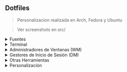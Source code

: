 ## Dotfiles
> Personalizacion realizada en Arch, Fedora y Ubuntu

> Ver screenshots en src/

<!-- ## Fuentes -->
<details>
<summary>Fuentes</summary>
    
> Para evitar conflictos instalar Nerd Fonts, Powerline, Awesome. Nerd Fonts incluye estas últimas.
* [Nerd Fonts](https://github.com/ryanoasis/nerd-fonts/blob/master/readme.md)
* [Powerline](https://github.com/powerline/fonts)
* [Awesome](https://github.com/FortAwesome/Font-Awesome)
#### Otras fuentes
* [Cascadia Code](https://github.com/microsoft/cascadia-code)
* [Devicons](https://github.com/vorillaz/devicons)
* [Octicons](https://github.com/primer/octicons)
* [Powerline Extra](https://github.com/ryanoasis/powerline-extra-symbols)
* [Weather](https://github.com/erikflowers/weather-icons)
* [Font](https://github.com/lukas-w/font-logos)
* [Awesome Extension](https://github.com/AndreLZGava/font-awesome-extension)
</details>
<!-- ## Terminal -->
<details>
<summary>Terminal</summary>
<!-- ### Shell -->
<details>
<summary>Shell</summary>

#### Oh My Bash
Un framework para administrar las configuraciones del interprete BASH facilmente.
* [OhMyBash](https://github.com/ohmybash/oh-my-bash)
#### Oh My Zsh
Un framework para administrar las configuraciones del interprete ZSH facilmente.
* [OhMyZsh](https://github.com/ohmyzsh/ohmyzsh)
#### Oh My Fish
Un framework para administrar las configuraciones del interprete Fish facilmente.
* [OhMyFish](https://github.com/oh-my-fish/oh-my-fish)
</details>
<!-- ### Emuladores -->
<details>
<summary>Emuladores</summary>

#### Alacritty
Un ligero emulador de terminal acelerado por GPU desarrollado en Rust.
* [alacritty](https://github.com/alacritty/alacritty)
#### Kitty
Un ligero emulador de terminal acelerado por GPU desarrollado en Python y C.
* [kitty](https://github.com/kovidgoyal/kitty)
#### Cool Retro Term
A good looking terminal emulator which mimics the old cathode display...
* [cool-retro-term](https://github.com/Swordfish90/cool-retro-term)
<!-- ##### Ayuda -->
<details>
<summary>Ayuda</summary>

> Establecer alacritty como terminal por defecto.
```bash
sudo update-alternatives --install /usr/bin/x-terminal-emulator x-terminal-emulator /usr/bin/alacritty 50
sudo update-alternatives --config x-terminal-emulator
```
</details>
</details>

<!-- ### Screensavers -->
<details>
<summary>Screensavers</summary>

#### cmatrix
Terminal based "The Matrix" like implementation.
* [cmatrix](https://github.com/abishekvashok/cmatrix)
#### pipes.sh
Animated pipes terminal screensaver.
* [pipes.sh](https://github.com/pipeseroni/pipes.sh)
#### pipes.c
Small application to mimic the "pipes" screensaver in a terminal window.
* [pipes.c](https://github.com/pipeseroni/pipes.c)
#### snakes.pl
Pipes-like terminal screensaver implemented in perl.
* [snakes.pl](https://github.com/pipeseroni/snakes.pl)
#### maze.py
Simple curses pipes written in Python.
* [maze.py](https://github.com/pipeseroni/maze.py)
#### pipesX.sh
Animated pipes terminal screensaver at an angle.
* [pipesX.sh](https://github.com/pipeseroni/pipesX.sh)
#### weave.sh
Weaving in terminal
* [weave.sh](https://github.com/pipeseroni/weave.sh)
#### hollywood
* [hollywood](https://github.com/dustinkirkland/hollywood)
#### oneko
The program oneko creates a cute cat chasing around your mouse cursor.
* [oneko](http://www.daidouji.com/oneko/)
</details>
<!-- ### Editores de texto -->
<details>
<summary>Editores de texto</summary>

#### Xi-Editor
Un moderno editor de text con un backend escrito en Rust.
* [xi](https://xi-editor.io/)
#### Nano
Un simple y pequeño editor de codigo inspirado en Pico.
* [nano](https://git.savannah.gnu.org/cgit/nano.git/)
#### Emacs
Un extensible y customizable editor de texto libre.
* [emacs](https://github.com/emacs-mirror/emacs)
#### Vi
Un editor de texto tradicional portado por sistemas Unix modernos.
* [vi](https://sourceforge.net/projects/ex-vi/)
#### Vim
Un editor de texto configurable creado para una escritura rapida y eficiente.
* [vim](https://github.com/vim/vim)
#### Neovim
Un fork de Vim refactorizado en búsqueda de la extensibilidad y simplificar el mantenimiento.
* [Neovim](https://github.com/neovim/neovim)
* [Aprender Vim Jugando](https://vim-adventures.com/)
* [Configura Vim por una interfaz](https://vim-bootstrap.com/)
* [Personaliza la linea de estado de Vim](https://github.com/vim-airline/vim-airline)
* [Añade Plugins a Vim](https://github.com/junegunn/vim-plug)
* [Multicursores en Vim?](https://github.com/terryma/vim-multiple-cursors)
* [Volver a Vim inteligente](https://github.com/neoclide/coc.nvim)
<!-- ##### Ayuda -->
<details>
<summary>Ayuda</summary>

> Para reparar neovim ingresar el siguiente comando y seguir las instrucciones.
```vim
:checkhealth
```
</details>
</details>
<!-- ### Administradores de Archivos -->
<details>
<summary>Administradores de Archivos</summary>

#### Ranger
A VIM-inspired filemanager for the console. See [ueberzug](https://github.com/seebye/ueberzug#installation) plugin.
* [ranger](https://github.com/ranger/ranger)
#### Midnight Commander
GNU Midnight Commander es un shell de usuario con interfaz en modo texto para administrar archivos.
* [mc](https://github.com/MidnightCommander/mc)
#### XFE
X File Explorer es un administrador de archivos similar a MS-Explorer para X.
* [xfe](https://sourceforge.net/projects/xfe/)
</details>
<!-- ### Navegadores -->
<details>
<summary>Navegadores</summary>

#### ELinks
Es un navegador WWW en modo texto, compatible con colores, representación de tablas, descarga en segundo plano, interfaz de configuración basada en menús, navegación con pestañas y código reducido.
* [elinks](https://linux.die.net/man/1/elinks)
#### Links
Links es un navegador de modo gráfico y texto, publicado bajo licencia GPL.
* [links](http://links.twibright.com/)
#### Lynx
Lynx es un navegador de texto para la World Wide Web.
* [lynx](https://lynx.browser.org/)
#### Otros navergadores
* [retawq](http://retawq.sourceforge.net/)
* [edbrowse](http://edbrowse.sourceforge.net/)
* [netrik](http://netrik.sourceforge.net/)
* [w3m](http://w3m.sourceforge.net/)
* [Interesante discusión sobre navergadores](https://www.reddit.com/r/commandline/comments/6ck33i/comparing_textmode_browsers_lynx_vs_links_vs/)
</details>
</details>
<!-- ## Administradores de Ventanas (WM) -->
<details>
<summary>Administradores de Ventanas (WM)</summary>

#### Qtile
Un administrador de ventanas de mosaico con todas las funciones escritas y configuradas en Python.
* [qtile](https://github.com/qtile/qtile)

#### Otros WM
* [awesome](https://awesomewm.org/)
* [i3](https://i3wm.org/)
* [openbox](http://openbox.org/wiki/Main_Page)
* [i3-gaps](https://github.com/Airblader/i3)
* [xmonad](https://xmonad.org/)
* [dwm](https://dwm.suckless.org/)
* [spectrwm](https://github.com/conformal/spectrwm#readme)
<!-- ##### Ayuda -->
<details>
<summary>Ayuda</summary>

> Si instalas desde el código fuente, crear el siguiente enlace simbólico.
```bash
ln -s ~/.local/bin/qtile /usr/bin/qtile 
```
> Para poder seleccionar qtile en lightdm crear este [archivo](https://github.com/qtile/qtile/blob/master/resources/qtile.desktop).
```bash
sudo echo -e "\
[Desktop Entry]\
\nName=Qtile \
\nComment=Qtile Session\
\nExec=qtile start\
\nType=Application\
\nKeywords=wm;tiling"\
>> /usr/share/xsessions/qtile.desktop
```
> Para ejecutar autostart.sh, se deben dar permisos de ejecucion al script.
```bash
sudo chmod +x ~/dotfiles/autostart.sh
```
> Para salvar problemas con xbacklight y teclas de brillo [LEER](https://askubuntu.com/questions/715306/xbacklight-no-outputs-have-backlight-property-no-sys-class-backlight-folder#715310)

> Para salvar: HDMI "No Signal" [LEER](https://9to5linux.com/how-to-connect-your-laptop-to-an-external-monitor-on-linux-fix-for-hdmi-no-signal-issue)
```bash
glxinfo | egrep "OpenGL vendor|OpenGL renderer"
sudo cp -p /usr/share/X11/xorg.conf.d/10-amdgpu.conf /etc/X11/xorg.conf.d/10-amdgpu.conf
```
> o puede salvarse instalando [xcompmgr](https://gitlab.freedesktop.org/xorg/app/xcompmgr/)

> Ver personalizacion de [Antonio Sarosi](https://github.com/antoniosarosi/dotfiles/tree/master/.config/qtile)
</details>
</details>
<!-- ## Gestores de Inicio de Sesión (DM) -->
<details>
<summary>Gestores de Inicio de Sesión (DM)</summary>

#### GNOME Display Manager (GDM)
The GNOME Display Manager (GDM) is a program that manages graphical display servers and handles graphical user logins.
* [gdm](https://wiki.gnome.org/Projects/GDM)
#### Lightwight Display Manager (LXDM)
Lightweight display manager for the LXDE desktop environment.
* [lxdm](https://wiki.lxde.org/)
#### Simple Desktop Display Manager (SDDM)
QML based X11 and Wayland display manager
* [sddm](https://github.com/sddm/sddm)
#### Light Display Manager (LightDM)
* [ldm](https://github.com/canonical/lightdm)
#### ly
Display manager with console UI
* [ly](https://github.com/fairyglade/ly)
> [Otros DM recomendados.](https://wiki.archlinux.org/title/Display_manager)
</details>

<!-- ## Otras Herramientas -->
<details>
<summary>Otras Herramientas</summary>

#### BAT
Un clon de cat pero mucho mas elegante.
* [bat](https://github.com/sharkdp/bat/)
#### LSD
Un clon de ls pero mucho mas elegante.
* [lsd](https://github.com/Peltoche/lsd)
#### EXA
Un moderno reemplazo para 'ls'
* [exa](https://github.com/ogham/exa)
#### HTOP
Un monitor de procesos para terminal con ncurses como interfaz.
* [htop](https://github.com/htop-dev/htop)
#### NCurses Disk Usage
Un analizador de uso de disco con ncurses como interfaz.
* [ncdu](https://dev.yorhel.nl/ncdu)
#### Alsa Mixer
Mixer para Alsa, un driver de tarjetas de sonido, con ncurses como interfaz.
* [alsamixer](https://linux.die.net/man/1/alsamixer)
#### NMCLI
Una herramienta de linea de comandos para controlar NetworkManager y obtener su estado.
* [nmcli](https://linux.die.net/man/1/nmcli)
#### IWD
iNet Wireless Daemon project aims to provide a comprehensive Wi-Fi connectivity solution for Linux based devices.
* [iwd](https://iwd.wiki.kernel.org/)
#### FZF
A command-line fuzzy finder.
* [fzf](https://github.com/junegunn/fzf)
#### Z
Busca directorio según su frecuencia.
* [z](https://github.com/rupa/z)
#### Autojump
Un comando 'cd' que aprende.
* [autojump](https://github.com/wting/autojump)
#### MAN
Una interfaz para los manuales de referencia del sistema.
* [man](https://gitlab.com/cjwatson/man-db/)
#### tldr
Hojas de referencia colaborativas para comandos de consola.
* [tldr](https://github.com/tldr-pages/tldr)
#### ROFI
Un lanzador de aplicaciones minimalista.
* [rofi](https://github.com/davatorium/rofi)
#### FEH
Un visor de imágenes X11 dirigido principalmente a usuarios de consolas.
* [feh](https://feh.finalrewind.org/)
#### Nitrogen
Navegador de fondo y setter para X windows.
* [nitrogen](https://github.com/l3ib/nitrogen/)
#### Azote
Wallpaper and colour manager for Sway, i3 and some other WMs.
* [azote](https://github.com/nwg-piotr/azote)
</details>
<!-- ## Personalización -->
<details>
<summary>Personalización</summary>

#### Bumblebee
Es un generador de línea de estado modular y compatible con temas para el administrador de ventanas i3.
* [bumblebee](https://github.com/tobi-wan-kenobi/bumblebee-status)
#### Conky
Es un monitor de sistema liviano y gratuito para X, que muestra cualquier tipo de información en su escritorio.
* [conky](https://github.com/brndnmtthws/conky)
> Se recomienda leer **README.md** en **~/dotfiles/.config/conky**.
#### Polybar
Una barra de estado rápida y fácil de usar. Polybar tiene como objetivo ayudar a los usuarios a crear barras de estado hermosas y altamente personalizables para su entorno de escritorio, sin la necesidad de tener un cinturón negro en scripts de shell.
* [polybar](https://github.com/polybar/polybar)
#### Picom
Es un compositor para X y un fork de Compton.
* [picom](https://github.com/yshui/picom)
#### Compton
Es un compositor para X. Es un fork de xcompmgr de Dana Jansens y se refactorizó.
* [compton](https://github.com/chjj/compton/)
</details>
